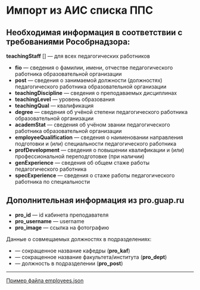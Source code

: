 # Импорт из АИС списка ППС

## Необходимая информация в соответствии с требованиями Рособрнадзора:

__teachingStaff__ [] — для всех педагогических работников
- __fio__ — сведения о фамилии, имени, отчестве педагогического работника образовательной организации
- __post__ — сведения о занимаемой должности (должностях) педагогического работника образовательной организации
- __teachingDiscipline__ — сведения о преподаваемых дисциплинах
- __teachingLevel__ — уровень образования
- __teachingQual__ — квалификация
- __degree__ — сведения об учёной степени педагогического работника образовательной организации
- __academStat__ — сведения об учёном звании педагогического работника образовательной организации
- __employeeQualification__ — сведения о наименовании направления подготовки и (или) специальности педагогического работника
- __profDevelopment__ — сведения о повышении квалификации и (или) профессиональной переподготовке (при наличии)
- __genExperience__ — сведения об общем стаже работы педагогического работника
- __specExperience__ — сведения о стаже работы педагогического работника по специальности

## Дополнительная информация из pro.guap.ru

- __pro_id__ — id кабинета преподавателя
- __pro_username__ — username
- __pro_image__ — ссылка на фотографию

Данные о совмещаемых должностях в подразделениях:
-  — сокращенное название кафедры (__pro_kaf__)
-  — сокращенное название факультета/института (__pro_dept__)
-  — должность в подразделении (__pro_post__)

---
[Пример файла employees.json](employees.json)

